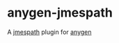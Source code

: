 # anygen-jmespath

A [jmespath](https://github.com/kshpytsya/anygen-jmespath) plugin for [anygen](https://github.com/kshpytsya/anygen)
